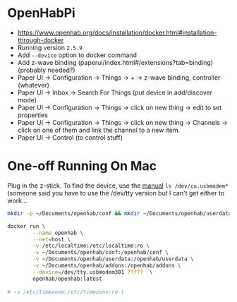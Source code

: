 # OpenHabPi

* https://www.openhab.org/docs/installation/docker.html#installation-through-docker
* Running version `2.5.9`
* Add `--device` option to docker command
* Add z-wave binding (paperui/index.html#/extensions?tab=binding) (probably needed?)
* Paper UI -> Configuration -> Things -> + -> z-wave binding, controller (whatever)
* Paper UI -> Inbox  -> Search For Things (put device in add/discover mode)
* Paper UI -> Configuration -> Things -> click on new thing -> edit to set properties
* Paper UI -> Configuration -> Things -> click on new thing -> Channels -> click on one of them and link the channel to a new item.
* Paper UI -> Control (to control stuff)

# One-off Running On Mac

Plug in the z-stick. To find the device, use the [manual](https://aeotec.freshdesk.com/support/solutions/articles/6000092802-z-stick-gen5-quick-start-just-the-essentials) `ls /dev/cu.usbmodem*` (someone said you have to use the /dev/tty version but I can't get either to work...

```sh
mkdir -p ~/Documents/openhab/conf && mkdir ~/Documents/openhab/userdata && mkdir ~/Documents/openhab/addons
```

```sh
docker run \
        --name openhab \
        --net=host \
        -v /etc/localtime:/etc/localtime:ro \
        -v ~/Documents/openhab/conf:/openhab/conf \
        -v ~/Documents/openhab/userdata:/openhab/userdata \
        -v ~/Documents/openhab/addons:/openhab/addons \
        --device=/dev/tty.usbmodem301 ?????  \
        openhab/openhab:latest
        
# -v /etc/timezone:/etc/timezone:ro \
```

